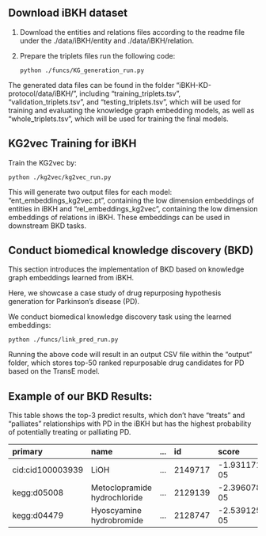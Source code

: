 ## Download iBKH dataset

1. Download the entities and relations files according to the readme file under the ./data/iBKH/entity and ./data/iBKH/relation.

2. Prepare the triplets files run the following code:

   ```markup
   python ./funcs/KG_generation_run.py 
   ```

The generated data files can be found in the folder “iBKH-KD-protocol/data/iBKH/”, including “training_triplets.tsv”, “validation_triplets.tsv”, and “testing_triplets.tsv”, which will be used for training and evaluating the knowledge graph embedding models, as well as “whole_triplets.tsv”, which will be used for training the final models.

## KG2vec Training for iBKH

Train the KG2vec by:

```markup
python ./kg2vec/kg2vec_run.py
```

This will generate two output files for each model: “ent_embeddings_kg2vec.pt”, containing the low dimension embeddings of entities in iBKH and “rel_embeddings_kg2vec”, containing the low dimension embeddings of relations in iBKH. These embeddings can be used in downstream BKD tasks.&#x20;

## Conduct biomedical knowledge discovery (BKD)

This section introduces the implementation of BKD based on knowledge graph embeddings learned from iBKH.

Here, we showcase a case study of drug repurposing hypothesis generation for Parkinson’s disease (PD).

We conduct biomedical knowledge discovery task using the learned embeddings:

```markup
python ./funcs/link_pred_run.py
```

Running the above code will result in an output CSV file within the “output” folder, which stores top-50 ranked repurposable drug candidates for PD based on the TransE model.

## Example of our BKD Results:

This table shows the top-3 predict results, which don’t have “treats” and “palliates” relationships with PD in the iBKH but has the highest probability of potentially treating or palliating PD.&#x20;

| primary          | name                         | &#x20;         ...  | id      | score          | score_norm  |
| :--------------- | :--------------------------- | :------------------ | :------ | :------------- | :---------- |
| cid:cid100003939 | LiOH                         | &#x20;         ...  | 2149717 | -1.9311718e-05 | 1.0         |
| kegg:d05008      | Metoclopramide hydrochloride | &#x20;         ...  | 2129139 | -2.396078e-05  | 0.9994735   |
| kegg:d04479      | Hyoscyamine hydrobromide     | &#x20;          ... | 2128747 | -2.5391257e-05 | 0.9993115 |

